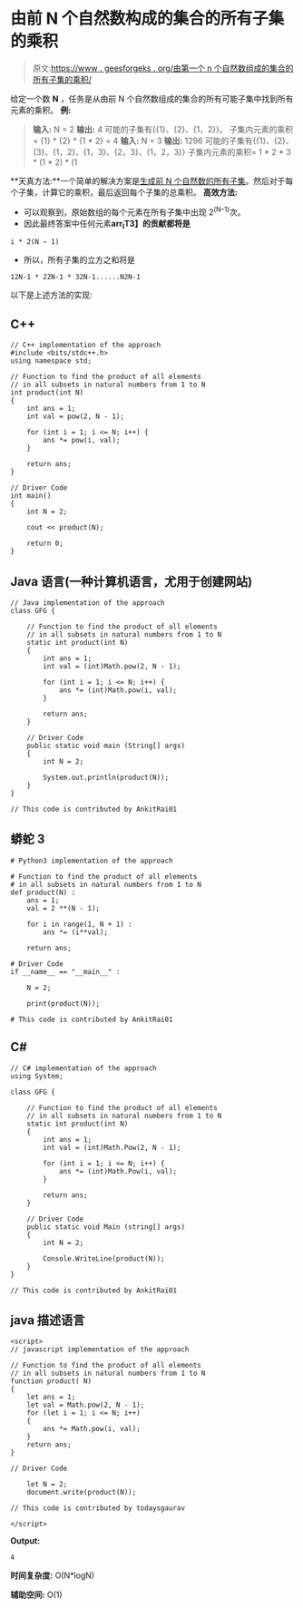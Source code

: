 # 由前 N 个自然数构成的集合的所有子集的乘积

> 原文:[https://www . geesforgeks . org/由第一个 n 个自然数组成的集合的所有子集的乘积/](https://www.geeksforgeeks.org/product-of-all-subsets-of-a-set-formed-by-first-n-natural-numbers/)

给定一个数 **N** ，任务是从由前 N 个自然数组成的集合的所有可能子集中找到所有元素的乘积。
**例:**

> **输入:** N = 2
> **输出:** 4
> 可能的子集有{{1}、{2}、{1，2}}。
> 子集内元素的乘积= {1} * {2} * {1 * 2} = 4
> **输入:** N = 3
> **输出:** 1296
> 可能的子集有{{1}、{2}、{3}、{1，2}、{1，3}、{2，3}、{1，2，3}}
> 子集内元素的乘积= 1 * 2 * 3 * (1 * 2) * (1

**天真方法:**一个简单的解决方案是[生成前 N 个自然数的所有子集](https://www.geeksforgeeks.org/power-set/)。然后对于每个子集，计算它的乘积，最后返回每个子集的总乘积。
**高效方法:**

*   可以观察到，原始数组的每个元素在所有子集中出现 2<sup>(N–1)</sup>次。
*   因此最终答案中任何元素**arr<sub>I</sub>T3】的贡献都将是** 

```
i * 2(N – 1)
```

*   所以，所有子集的立方之和将是

```
12N-1 * 22N-1 * 32N-1......N2N-1
```

以下是上述方法的实现:

## C++

```
// C++ implementation of the approach
#include <bits/stdc++.h>
using namespace std;

// Function to find the product of all elements
// in all subsets in natural numbers from 1 to N
int product(int N)
{
    int ans = 1;
    int val = pow(2, N - 1);

    for (int i = 1; i <= N; i++) {
        ans *= pow(i, val);
    }

    return ans;
}

// Driver Code
int main()
{
    int N = 2;

    cout << product(N);

    return 0;
}
```

## Java 语言(一种计算机语言，尤用于创建网站)

```
// Java implementation of the approach
class GFG {

    // Function to find the product of all elements
    // in all subsets in natural numbers from 1 to N
    static int product(int N)
    {
        int ans = 1;
        int val = (int)Math.pow(2, N - 1);

        for (int i = 1; i <= N; i++) {
            ans *= (int)Math.pow(i, val);
        }

        return ans;
    }

    // Driver Code
    public static void main (String[] args)
    {
        int N = 2;

        System.out.println(product(N));
    }
}

// This code is contributed by AnkitRai01
```

## 蟒蛇 3

```
# Python3 implementation of the approach

# Function to find the product of all elements
# in all subsets in natural numbers from 1 to N
def product(N) :
    ans = 1;
    val = 2 **(N - 1);

    for i in range(1, N + 1) :
        ans *= (i**val);

    return ans;

# Driver Code
if __name__ == "__main__" :

    N = 2;

    print(product(N));

# This code is contributed by AnkitRai01
```

## C#

```
// C# implementation of the approach
using System;

class GFG {

    // Function to find the product of all elements
    // in all subsets in natural numbers from 1 to N
    static int product(int N)
    {
        int ans = 1;
        int val = (int)Math.Pow(2, N - 1);

        for (int i = 1; i <= N; i++) {
            ans *= (int)Math.Pow(i, val);
        }

        return ans;
    }

    // Driver Code
    public static void Main (string[] args)
    {
        int N = 2;

        Console.WriteLine(product(N));
    }
}

// This code is contributed by AnkitRai01
```

## java 描述语言

```
<script>
// javascript implementation of the approach

// Function to find the product of all elements
// in all subsets in natural numbers from 1 to N
function product( N)
{
    let ans = 1;
    let val = Math.pow(2, N - 1);
    for (let i = 1; i <= N; i++)
    {
        ans *= Math.pow(i, val);
    }
    return ans;
}

// Driver Code

    let N = 2;
    document.write(product(N));

// This code is contributed by todaysgaurav

</script>
```

**Output:** 

```
4
```

**时间复杂度:** O(N*logN)

**辅助空间:** O(1)